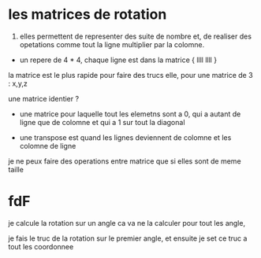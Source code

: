 # les matrices de rotation
1. elles permettent de representer des suite de nombre et,
de realiser des opetations comme tout la ligne multiplier par 
la colomne.

* un repere de 4 * 4, chaque ligne est dans la matrice 
{ llll 
   llll
   }  

la matrice est le plus rapide pour faire des trucs
elle, pour une matrice de 3 : x,y,z

une matrice identier ? 
* une matrice pour laquelle tout les elemetns sont a 0,
qui a autant de ligne que de colomne et qui a 1 sur tout la diagonal

* une transpose est quand les lignes deviennent de colomne et les
colomne de ligne

je ne peux faire des operations entre matrice que si elles sont de meme 
taille 




# fdF

je calcule la rotation sur un angle 
ca va ne la calculer pour tout les angle, 

je fais le truc de la rotation sur le premier angle,
et ensuite je set ce truc a tout les coordonnee  
